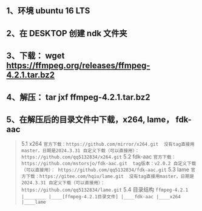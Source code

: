 
## 1、环境 ubuntu 16 LTS
## 2、在 DESKTOP 创建 ndk 文件夹
## 3、下载： wget https://ffmpeg.org/releases/ffmpeg-4.2.1.tar.bz2
## 4、解压： tar jxf ffmpeg-4.2.1.tar.bz2
## 5、在解压后的目录文件中下载，x264, lame， fdk-aac
>   5.1 x264
        ```
        官方下载：https://github.com/mirror/x264.git  没有tag直接用master，日期是2024.3.31
        自定义下载（可以直接用）：https://github.com/qq5132834/x264.git
        ```
>   5.2 fdk-aac
        ```
        官方下载：https://github.com/mstorsjo/fdk-aac.git  tag版本：v2.0.2
        自定义下载（可以直接用）： https://github.com/qq5132834/fdk-aac.git
        ```
>   5.3 lame
        ```
        官方下载：https://gitee.com/hqiu/lame.git  没有tag直接用master，日期是2024.3.31
        自定义下载（可以直接用）： https://github.com/qq5132834/lame.git
        ```
>   5.4 目录结构
        ```
        ffmpeg-4.2.1
                    |________
                            |____[ffmpeg-4.2.1目录文件]
                            |____fdk-aac
                            |____x264
                            |____lame
        ```




